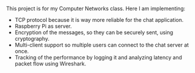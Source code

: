 This project is for my Computer Networks class. Here I am implementing:

- TCP protocol because it is way more reliable for the chat application.
- Raspberry Pi as server.
- Encryption of the messages, so they can be securely sent, using cryptography.
- Multi-client support so multiple users can connect to the chat server at once.
- Tracking of the performance by logging it and analyzing latency and packet flow using Wireshark.

